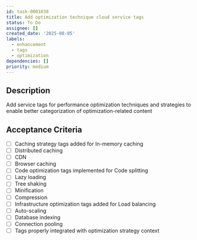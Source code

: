 ```yaml
---
id: task-0001038
title: Add optimization technique cloud service tags
status: To Do
assignee: []
created_date: '2025-08-05'
labels:
  - enhancement
  - tags
  - optimization
dependencies: []
priority: medium
---
```


## Description

Add service tags for performance optimization techniques and strategies to enable better categorization of optimization-related content

## Acceptance Criteria

- [ ] Caching strategy tags added for In-memory caching
- [ ] Distributed caching
- [ ] CDN
- [ ] Browser caching
- [ ] Code optimization tags implemented for Code splitting
- [ ] Lazy loading
- [ ] Tree shaking
- [ ] Minification
- [ ] Compression
- [ ] Infrastructure optimization tags added for Load balancing
- [ ] Auto-scaling
- [ ] Database indexing
- [ ] Connection pooling
- [ ] Tags properly integrated with optimization strategy context
